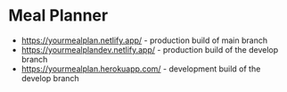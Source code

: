 # Meal Planner 

* https://yourmealplan.netlify.app/ - production build of main branch
* https://yourmealplandev.netlify.app/  - production build of the develop branch
* https://yourmealplan.herokuapp.com/ - development build of the develop branch